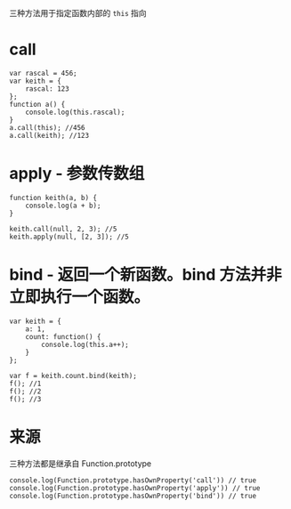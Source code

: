 三种方法用于指定函数内部的 `this` 指向

# call

```
var rascal = 456;
var keith = {
    rascal: 123
};
function a() {
    console.log(this.rascal);
}
a.call(this); //456
a.call(keith); //123
```

# apply - 参数传数组

```
function keith(a, b) {
    console.log(a + b);
}

keith.call(null, 2, 3); //5
keith.apply(null, [2, 3]); //5
```

# bind - 返回一个新函数。bind 方法并非立即执行一个函数。

```
var keith = {
    a: 1,
    count: function() {
        console.log(this.a++);
    }
};

var f = keith.count.bind(keith);
f(); //1
f(); //2
f(); //3
```

# 来源

三种方法都是继承自 Function.prototype

```
console.log(Function.prototype.hasOwnProperty('call')) // true
console.log(Function.prototype.hasOwnProperty('apply')) // true
console.log(Function.prototype.hasOwnProperty('bind')) // true
```
